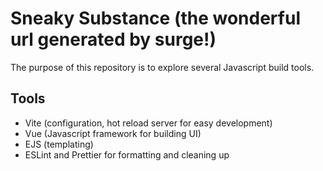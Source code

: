 # Sneaky Substance (the wonderful url generated by surge!)

The purpose of this repository is to explore several Javascript build tools.

## Tools

- Vite (configuration, hot reload server for easy development)
- Vue (Javascript framework for building UI)
- EJS (templating)
- ESLint and Prettier for formatting and cleaning up

